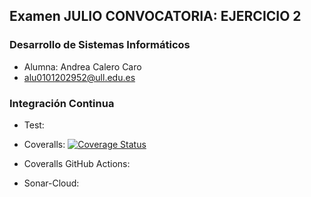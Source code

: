 ## Examen JULIO CONVOCATORIA: EJERCICIO 2
### Desarrollo de Sistemas Informáticos

- Alumna: Andrea Calero Caro
- alu0101202952@ull.edu.es


### Integración Continua
- Test:


- Coveralls:
[![Coverage Status](https://coveralls.io/repos/github/ULL-ESIT-INF-DSI-2021/examen-julio-alu0101202952AndreaCaleroCaro-ejercicio2/badge.svg?branch=master)](https://coveralls.io/github/ULL-ESIT-INF-DSI-2021/examen-julio-alu0101202952AndreaCaleroCaro-ejercicio2?branch=master)

- Coveralls GitHub Actions:


- Sonar-Cloud:

